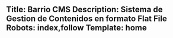 Title: Barrio CMS
Description: Sistema de Gestion de Contenidos en formato Flat File
Robots: index,follow
Template: home
----

